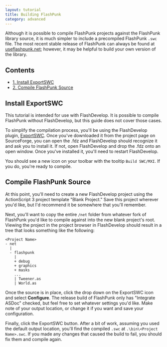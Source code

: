 ```yaml
---
layout: tutorial
title: Building FlashPunk
category: advanced
---
```


Although it is possible to compile FlashPunk projects against the FlashPunk library source, it is much simpler to include a precompiled FlashPunk `.swc` file. The most recent stable release of FlashPunk can always be found at [useflashpunk.net][home]; however, it may be helpful to build your own version of the library.

## Contents

<ul class="nav nav-pills nav-stacked">
	<li><a href="#install-exportswc">1. Install ExportSWC</a></li>
	<li><a href="#compile-flashpunk-source">2. Compile FlashPunk Source</a></li>
</ul>

<h2 id="install-exportswc">Install ExportSWC</h2>

<p class="alert alert-info">This tutorial is intended for use with FlashDevelop. It is possible to compile FlashPunk without FlashDevelop, but this guide does not cover those cases.</p>

To simplify the compilation process, you'll be using the FlashDevelop plugin, [ExportSWC][]. Once you've downloaded it from the project page on SourceForge, you can open the .fdz and FlashDevelop should recognize it and ask you to install it. If not, open FlashDevelop and drop the .fdz onto an open window. Once you've installed it, you'll need to restart FlashDevelop.

You should see a new icon on your toolbar with the tooltip `Build SWC/MXI`. If you do, you're ready to compile.

<h2 id="compile-flashpunk-source">Compile FlashPunk Source</h2>

At this point, you'll need to create a new FlashDevelop project using the ActionScript 3 project template "Blank Project." Save this project wherever you'd like, but I'd recommend it be somewhere that you'll remember.

Next, you'll want to copy the entire `/net` folder from whatever fork of FlashPunk you'd like to compile against into the new blank project's root. Viewing the project in the project browser in FlashDevelop should result in a tree that looks something like the following:

    <Project Name>
    - net
      |
      - flashpunk
        |
        + debug
        + graphics
        + masks
        ...
        | Tweener.as
        | World.as

Once the source is in place, click the drop down on the ExportSWC icon and select __Configure__. The release build of FlashPunk only has "Integrate ASDoc" checked, but feel free to set whatever settings you'd like. Make note of your output location, or change it if you want and save your configuration.

Finally, click the ExportSWC button. After a bit of work, assuming you used the default output location, you'll find the compiled `.swc` at `.\bin\<Project Name>.swc`. If you made any changes that caused the build to fail, you should fix them and compile again.

[home]: http://useflashpunk.net/
[exportswc]: http://sourceforge.net/projects/exportswc/
